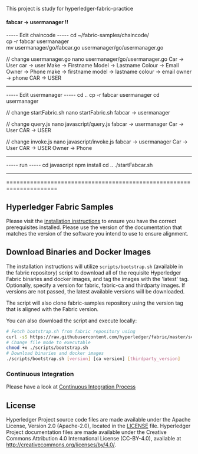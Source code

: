 This project is study for hyperledger-fabric-practice

#### fabcar -> usermanager !!

----- Edit chaincode -----
cd ~/fabric-samples/chaincode/<br>
cp -r fabcar usermanager<br>
mv usermanager/go/fabcar.go usermanager/go/usermanager.go<br>

// change usermanager.go
nano usermanager/go/usermanager.go
Car -> User
car -> user
Make -> Firstname
Model -> Lastname
Colour -> Email
Owner -> Phone
make -> firstname
model -> lastname
colour -> email
owner -> phone
CAR -> USER

--------------------------


----- Edit usermanager -----
cd ..
cp -r fabcar usermanager
cd usermanager

// change startFabric.sh
nano startFabric.sh
fabcar -> usermanager

// change query.js
nano javascript/query.js
fabcar -> usermanager
Car -> User
CAR -> USER

// change invoke.js
nano javascript/invoke.js
fabcar -> usermanager
Car -> User
CAR -> USER
Owner -> Phone

----------------------------


----- run -----
cd javascript
npm install
cd ..
./startFabcar.sh

---------------


=====================================================================



[//]: # (SPDX-License-Identifier: CC-BY-4.0)

## Hyperledger Fabric Samples

Please visit the [installation instructions](http://hyperledger-fabric.readthedocs.io/en/latest/install.html)
to ensure you have the correct prerequisites installed. Please use the
version of the documentation that matches the version of the software you
intend to use to ensure alignment.

## Download Binaries and Docker Images

The installation instructions will utilize `scripts/bootstrap.sh` (available in the fabric repository)
script to download all of the requisite Hyperledger Fabric binaries and docker
images, and tag the images with the 'latest' tag. Optionally,
specify a version for fabric, fabric-ca and thirdparty images. If versions
are not passed, the latest available versions will be downloaded.

The script will also clone fabric-samples repository using the version tag that
is aligned with the Fabric version.

You can also download the script and execute locally:

```bash
# Fetch bootstrap.sh from fabric repository using
curl -sS https://raw.githubusercontent.com/hyperledger/fabric/master/scripts/bootstrap.sh -o ./scripts/bootstrap.sh
# Change file mode to executable
chmod +x ./scripts/bootstrap.sh
# Download binaries and docker images
./scripts/bootstrap.sh [version] [ca version] [thirdparty_version]
```

### Continuous Integration

Please have a look at [Continuous Integration Process](docs/fabric-samples-ci.md)

## License <a name="license"></a>

Hyperledger Project source code files are made available under the Apache
License, Version 2.0 (Apache-2.0), located in the [LICENSE](LICENSE) file.
Hyperledger Project documentation files are made available under the Creative
Commons Attribution 4.0 International License (CC-BY-4.0), available at http://creativecommons.org/licenses/by/4.0/.
